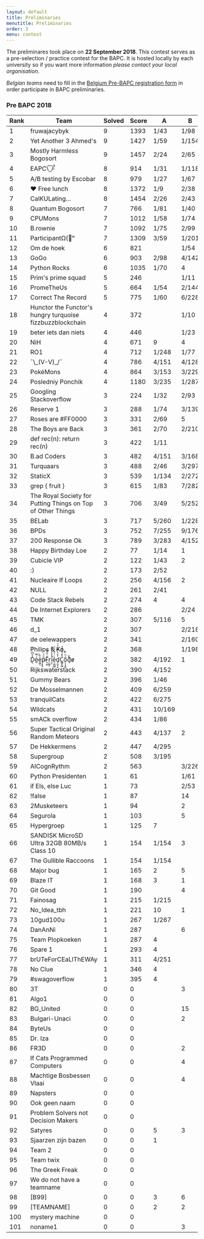 ```yaml
---
layout: default
title: Preliminaries
menutitle: Preliminaries
order: 3
menu: contest
---
```


The preliminares took place on <b>22 September 2018</b>. 
This contest serves as a pre-selection / practice contest for the BAPC. It is hosted locally by each university
so if you want more information *please contact your local organisation*.     

*Belgian teams* need to fill in the <a target="_blank" href="https://docs.google.com/forms/d/e/1FAIpQLSdsHdqU8TIeMMeCE5F0ALAh8MqvBwtiJBX8J3rS7uStlP9DKQ/viewform?usp=sf_link">Belgium 
Pre-BAPC registration form</a>  in order participate in BAPC preliminaries.

<h3>Pre BAPC 2018</h3><table class="table">
<thead>
<tr>
<th>Rank</th>
<th class="name">Team</th>
<th class="problems">Solved</th>
<th class="score">Score</th>
<th class="score text-center">A</th>
<th class="score text-center">
B</th>
<th class="score text-center">C</th>
<th class="score text-center">D</th>
<th class="score text-center">E</th>
<th class="score text-center">F</th>
<th class="score text-center">G</th>
<th class="score text-center">H</th>
<th class="score text-center">I</th>
<th class="score text-center">J</th>
<th class="score text-center">K</th>
</tr>
</thead>
<tbody>
<tr>
<td>1</td>
<td>fruwajacybyk </td>
<td>9</td>
<td>1393</td>
<td class="score text-center success">1/43</td>
<td class="score text-center success">1/98</td>
<td class="score text-center success">2/216</td>
<td class="score text-center success">1/154</td>
<td class="score text-center success">1/117</td>
<td class="score text-center"></td>
<td class="score text-center danger">1</td>
<td class="score text-center success">1/15</td>
<td class="score text-center success">3/188</td>
<td class="score text-center success">1/225</td>
<td class="score text-center success">1/277</td>
</tr>
<tr>
<td>2</td>
<td>Yet Another 3 Ahmed's </td>
<td>9</td>
<td>1427</td>
<td class="score text-center success">1/59</td>
<td class="score text-center success">1/154</td>
<td class="score text-center success">3/150</td>
<td class="score text-center success">3/252</td>
<td class="score text-center success">2/93</td>
<td class="score text-center"></td>
<td class="score text-center"></td>
<td class="score text-center success">1/32</td>
<td class="score text-center success">1/120</td>
<td class="score text-center success">1/220</td>
<td class="score text-center success">1/247</td>
</tr>
<tr>
<td>3</td>
<td>Mostly Harmless Bogosort </td>
<td>9</td>
<td>1457</td>
<td class="score text-center success">2/24</td>
<td class="score text-center success">2/65</td>
<td class="score text-center success">1/272</td>
<td class="score text-center success">3/275</td>
<td class="score text-center success">1/73</td>
<td class="score text-center"></td>
<td class="score text-center danger">4</td>
<td class="score text-center success">1/39</td>
<td class="score text-center success">1/177</td>
<td class="score text-center success">1/148</td>
<td class="score text-center success">2/284</td>
</tr>
<tr>
<td>4</td>
<td>EAPC\̅_̅/̷̚ʾ </td>
<td>8</td>
<td>914</td>
<td class="score text-center success">1/31</td>
<td class="score text-center success">1/118</td>
<td class="score text-center success">1/221</td>
<td class="score text-center success">1/172</td>
<td class="score text-center success">1/55</td>
<td class="score text-center danger">1</td>
<td class="score text-center danger">1</td>
<td class="score text-center success">1/67</td>
<td class="score text-center"></td>
<td class="score text-center success">2/87</td>
<td class="score text-center success">1/143</td>
</tr>
<tr>
<td>5</td>
<td>A/B testing by Escobar </td>
<td>8</td>
<td>979</td>
<td class="score text-center success">1/27</td>
<td class="score text-center success">1/67</td>
<td class="score text-center success">2/201</td>
<td class="score text-center success">1/105</td>
<td class="score text-center success">5/158</td>
<td class="score text-center"></td>
<td class="score text-center"></td>
<td class="score text-center success">1/14</td>
<td class="score text-center success">1/47</td>
<td class="score text-center"></td>
<td class="score text-center success">1/260</td>
</tr>
<tr>
<td>6</td>
<td>♥ Free lunch </td>
<td>8</td>
<td>1372</td>
<td class="score text-center success">1/9</td>
<td class="score text-center success">2/38</td>
<td class="score text-center success">1/270</td>
<td class="score text-center success">3/283</td>
<td class="score text-center success">1/226</td>
<td class="score text-center"></td>
<td class="score text-center danger">2</td>
<td class="score text-center success">1/20</td>
<td class="score text-center"></td>
<td class="score text-center success">2/175</td>
<td class="score text-center success">2/251</td>
</tr>
<tr>
<td>7</td>
<td>CalKULating... </td>
<td>8</td>
<td>1454</td>
<td class="score text-center success">2/26</td>
<td class="score text-center success">2/43</td>
<td class="score text-center success">1/297</td>
<td class="score text-center success">1/238</td>
<td class="score text-center success">3/192</td>
<td class="score text-center danger">1</td>
<td class="score text-center danger">1</td>
<td class="score text-center success">2/61</td>
<td class="score text-center success">1/292</td>
<td class="score text-center success">1/205</td>
<td class="score text-center danger">1</td>
</tr>
<tr>
<td>8</td>
<td>Quantum Bogosort </td>
<td>7</td>
<td>766</td>
<td class="score text-center success">1/81</td>
<td class="score text-center success">1/40</td>
<td class="score text-center"></td>
<td class="score text-center success">1/214</td>
<td class="score text-center success">1/108</td>
<td class="score text-center"></td>
<td class="score text-center danger">3</td>
<td class="score text-center success">1/14</td>
<td class="score text-center success">2/230</td>
<td class="score text-center success">1/59</td>
<td class="score text-center"></td>
</tr>
<tr>
<td>9</td>
<td>CPUMons </td>
<td>7</td>
<td>1012</td>
<td class="score text-center success">1/58</td>
<td class="score text-center success">1/74</td>
<td class="score text-center"></td>
<td class="score text-center success">3/177</td>
<td class="score text-center danger">3</td>
<td class="score text-center"></td>
<td class="score text-center success">2/299</td>
<td class="score text-center success">1/26</td>
<td class="score text-center success">2/82</td>
<td class="score text-center success">1/216</td>
<td class="score text-center"></td>
</tr>
<tr>
<td>10</td>
<td>B.rownie </td>
<td>7</td>
<td>1092</td>
<td class="score text-center success">1/75</td>
<td class="score text-center success">2/99</td>
<td class="score text-center danger">1</td>
<td class="score text-center success">1/200</td>
<td class="score text-center success">1/177</td>
<td class="score text-center"></td>
<td class="score text-center"></td>
<td class="score text-center success">4/52</td>
<td class="score text-center success">3/135</td>
<td class="score text-center success">1/234</td>
<td class="score text-center danger">1</td>
</tr>
<tr>
<td>11</td>
<td>ParticipantΩ(🦆ⁿ </td>
<td>7</td>
<td>1309</td>
<td class="score text-center success">3/59</td>
<td class="score text-center success">1/201</td>
<td class="score text-center success">1/107</td>
<td class="score text-center success">1/251</td>
<td class="score text-center success">1/280</td>
<td class="score text-center"></td>
<td class="score text-center danger">1</td>
<td class="score text-center success">2/64</td>
<td class="score text-center"></td>
<td class="score text-center success">2/267</td>
<td class="score text-center"></td>
</tr>
<tr>
<td>12</td>
<td>Om de hoek </td>
<td>6</td>
<td>821</td>
<td class="score text-center"></td>
<td class="score text-center success">1/54</td>
<td class="score text-center success">4/187</td>
<td class="score text-center success">1/232</td>
<td class="score text-center"></td>
<td class="score text-center success">2/45</td>
<td class="score text-center danger">1</td>
<td class="score text-center"></td>
<td class="score text-center success">1/29</td>
<td class="score text-center danger">3</td>
<td class="score text-center success">2/174</td>
</tr>
<tr>
<td>13</td>
<td>GoGo </td>
<td>6</td>
<td>903</td>
<td class="score text-center success">2/98</td>
<td class="score text-center success">4/142</td>
<td class="score text-center success">3/198</td>
<td class="score text-center success">1/175</td>
<td class="score text-center danger">4</td>
<td class="score text-center"></td>
<td class="score text-center"></td>
<td class="score text-center success">1/42</td>
<td class="score text-center success">1/128</td>
<td class="score text-center"></td>
<td class="score text-center"></td>
</tr>
<tr>
<td>14</td>
<td>Python Rocks </td>
<td>6</td>
<td>1035</td>
<td class="score text-center success">1/70</td>
<td class="score text-center danger">4</td>
<td class="score text-center success">1/270</td>
<td class="score text-center"></td>
<td class="score text-center success">2/155</td>
<td class="score text-center"></td>
<td class="score text-center"></td>
<td class="score text-center success">2/55</td>
<td class="score text-center danger">3</td>
<td class="score text-center success">1/240</td>
<td class="score text-center success">1/205</td>
</tr>
<tr>
<td>15</td>
<td>Prim's prime squad </td>
<td>5</td>
<td>246</td>
<td class="score text-center"></td>
<td class="score text-center success">1/11</td>
<td class="score text-center success">1/49</td>
<td class="score text-center danger">3</td>
<td class="score text-center success">2/111</td>
<td class="score text-center danger">4</td>
<td class="score text-center"></td>
<td class="score text-center"></td>
<td class="score text-center success">1/22</td>
<td class="score text-center"></td>
<td class="score text-center success">1/33</td>
</tr>
<tr>
<td>16</td>
<td>PromeTheUs </td>
<td>5</td>
<td>664</td>
<td class="score text-center success">1/54</td>
<td class="score text-center success">2/144</td>
<td class="score text-center success">2/172</td>
<td class="score text-center danger">3</td>
<td class="score text-center"></td>
<td class="score text-center"></td>
<td class="score text-center"></td>
<td class="score text-center success">1/33</td>
<td class="score text-center"></td>
<td class="score text-center"></td>
<td class="score text-center success">2/201</td>
</tr>
<tr>
<td>17</td>
<td>Correct The Record </td>
<td>5</td>
<td>775</td>
<td class="score text-center success">1/60</td>
<td class="score text-center success">6/228</td>
<td class="score text-center"></td>
<td class="score text-center"></td>
<td class="score text-center success">1/283</td>
<td class="score text-center"></td>
<td class="score text-center"></td>
<td class="score text-center success">1/24</td>
<td class="score text-center danger">1</td>
<td class="score text-center success">1/80</td>
<td class="score text-center"></td>
</tr>
<tr>
<td>18</td>
<td>Hunctor the Functor's hungry turquoise fizzbuzzblockchain </td>
<td>4</td>
<td>372</td>
<td class="score text-center"></td>
<td class="score text-center success">1/10</td>
<td class="score text-center success">1/46</td>
<td class="score text-center danger">4</td>
<td class="score text-center danger">1</td>
<td class="score text-center danger">2</td>
<td class="score text-center danger">1</td>
<td class="score text-center danger">1</td>
<td class="score text-center success">1/65</td>
<td class="score text-center danger">1</td>
<td class="score text-center success">2/231</td>
</tr>
<tr>
<td>19</td>
<td>beter iets dan niets </td>
<td>4</td>
<td>446</td>
<td class="score text-center"></td>
<td class="score text-center success">1/23</td>
<td class="score text-center success">1/235</td>
<td class="score text-center danger">4</td>
<td class="score text-center"></td>
<td class="score text-center danger">2</td>
<td class="score text-center"></td>
<td class="score text-center danger">1</td>
<td class="score text-center success">1/51</td>
<td class="score text-center danger">2</td>
<td class="score text-center success">1/137</td>
</tr>
<tr>
<td>20</td>
<td>NiH </td>
<td>4</td>
<td>671</td>
<td class="score text-center danger">9</td>
<td class="score text-center danger">4</td>
<td class="score text-center success">2/238</td>
<td class="score text-center success">1/135</td>
<td class="score text-center danger">1</td>
<td class="score text-center"></td>
<td class="score text-center"></td>
<td class="score text-center success">1/18</td>
<td class="score text-center success">5/180</td>
<td class="score text-center"></td>
<td class="score text-center"></td>
</tr>
<tr>
<td>21</td>
<td>RO1 </td>
<td>4</td>
<td>712</td>
<td class="score text-center success">1/248</td>
<td class="score text-center success">1/77</td>
<td class="score text-center"></td>
<td class="score text-center"></td>
<td class="score text-center"></td>
<td class="score text-center"></td>
<td class="score text-center"></td>
<td class="score text-center success">1/108</td>
<td class="score text-center"></td>
<td class="score text-center success">1/279</td>
<td class="score text-center"></td>
</tr>
<tr>
<td>22</td>
<td>¯\_(V-V)_/¯ </td>
<td>4</td>
<td>786</td>
<td class="score text-center success">4/151</td>
<td class="score text-center success">4/128</td>
<td class="score text-center danger">1</td>
<td class="score text-center danger">1</td>
<td class="score text-center danger">1</td>
<td class="score text-center danger">1</td>
<td class="score text-center danger">1</td>
<td class="score text-center success">3/72</td>
<td class="score text-center danger">2</td>
<td class="score text-center success">1/275</td>
<td class="score text-center danger">2</td>
</tr>
<tr>
<td>23</td>
<td>PokéMons </td>
<td>4</td>
<td>864</td>
<td class="score text-center success">3/153</td>
<td class="score text-center success">3/229</td>
<td class="score text-center"></td>
<td class="score text-center success">2/118</td>
<td class="score text-center danger">3</td>
<td class="score text-center"></td>
<td class="score text-center"></td>
<td class="score text-center success">4/204</td>
<td class="score text-center"></td>
<td class="score text-center"></td>
<td class="score text-center"></td>
</tr>
<tr>
<td>24</td>
<td>Posledniy Ponchik </td>
<td>4</td>
<td>1180</td>
<td class="score text-center success">3/235</td>
<td class="score text-center success">1/287</td>
<td class="score text-center"></td>
<td class="score text-center"></td>
<td class="score text-center success">2/297</td>
<td class="score text-center"></td>
<td class="score text-center"></td>
<td class="score text-center success">6/201</td>
<td class="score text-center"></td>
<td class="score text-center"></td>
<td class="score text-center"></td>
</tr>
<tr>
<td>25</td>
<td>Googling Stackoverflow </td>
<td>3</td>
<td>224</td>
<td class="score text-center success">1/32</td>
<td class="score text-center success">2/93</td>
<td class="score text-center"></td>
<td class="score text-center danger">1</td>
<td class="score text-center"></td>
<td class="score text-center"></td>
<td class="score text-center"></td>
<td class="score text-center success">2/59</td>
<td class="score text-center danger">1</td>
<td class="score text-center"></td>
<td class="score text-center"></td>
</tr>
<tr>
<td>26</td>
<td>Reserve 1 </td>
<td>3</td>
<td>288</td>
<td class="score text-center success">1/74</td>
<td class="score text-center success">3/139</td>
<td class="score text-center"></td>
<td class="score text-center"></td>
<td class="score text-center danger">5</td>
<td class="score text-center"></td>
<td class="score text-center"></td>
<td class="score text-center success">1/35</td>
<td class="score text-center"></td>
<td class="score text-center"></td>
<td class="score text-center"></td>
</tr>
<tr>
<td>27</td>
<td>Roses are #FF0000 </td>
<td>3</td>
<td>331</td>
<td class="score text-center success">2/69</td>
<td class="score text-center danger">5</td>
<td class="score text-center danger">3</td>
<td class="score text-center"></td>
<td class="score text-center"></td>
<td class="score text-center"></td>
<td class="score text-center"></td>
<td class="score text-center success">1/56</td>
<td class="score text-center danger">3</td>
<td class="score text-center success">4/126</td>
<td class="score text-center"></td>
</tr>
<tr>
<td>28</td>
<td>The Boys are Back </td>
<td>3</td>
<td>361</td>
<td class="score text-center success">2/70</td>
<td class="score text-center success">2/210</td>
<td class="score text-center"></td>
<td class="score text-center"></td>
<td class="score text-center danger">1</td>
<td class="score text-center"></td>
<td class="score text-center"></td>
<td class="score text-center success">1/41</td>
<td class="score text-center danger">2</td>
<td class="score text-center"></td>
<td class="score text-center"></td>
</tr>
<tr>
<td>29</td>
<td>def rec(n): return rec(n) </td>
<td>3</td>
<td>422</td>
<td class="score text-center success">1/11</td>
<td class="score text-center"></td>
<td class="score text-center"></td>
<td class="score text-center"></td>
<td class="score text-center"></td>
<td class="score text-center"></td>
<td class="score text-center success">5/297</td>
<td class="score text-center success">1/34</td>
<td class="score text-center"></td>
<td class="score text-center"></td>
<td class="score text-center"></td>
</tr>
<tr>
<td>30</td>
<td>B.ad Coders </td>
<td>3</td>
<td>482</td>
<td class="score text-center success">4/151</td>
<td class="score text-center success">3/168</td>
<td class="score text-center"></td>
<td class="score text-center"></td>
<td class="score text-center danger">3</td>
<td class="score text-center"></td>
<td class="score text-center"></td>
<td class="score text-center success">2/43</td>
<td class="score text-center danger">1</td>
<td class="score text-center"></td>
<td class="score text-center"></td>
</tr>
<tr>
<td>31</td>
<td>Turquaars </td>
<td>3</td>
<td>488</td>
<td class="score text-center success">2/46</td>
<td class="score text-center success">3/297</td>
<td class="score text-center"></td>
<td class="score text-center"></td>
<td class="score text-center"></td>
<td class="score text-center"></td>
<td class="score text-center"></td>
<td class="score text-center success">1/85</td>
<td class="score text-center danger">5</td>
<td class="score text-center"></td>
<td class="score text-center"></td>
</tr>
<tr>
<td>32</td>
<td>StaticX </td>
<td>3</td>
<td>539</td>
<td class="score text-center success">1/134</td>
<td class="score text-center success">2/272</td>
<td class="score text-center"></td>
<td class="score text-center"></td>
<td class="score text-center"></td>
<td class="score text-center"></td>
<td class="score text-center"></td>
<td class="score text-center success">3/73</td>
<td class="score text-center danger">3</td>
<td class="score text-center"></td>
<td class="score text-center"></td>
</tr>
<tr>
<td>33</td>
<td>grep { fruit } </td>
<td>3</td>
<td>615</td>
<td class="score text-center success">1/83</td>
<td class="score text-center success">7/282</td>
<td class="score text-center"></td>
<td class="score text-center"></td>
<td class="score text-center"></td>
<td class="score text-center"></td>
<td class="score text-center"></td>
<td class="score text-center success">1/130</td>
<td class="score text-center"></td>
<td class="score text-center"></td>
<td class="score text-center"></td>
</tr>
<tr>
<td>34</td>
<td>The Royal Society for Putting Things on Top of Other Things </td>
<td>3</td>
<td>706</td>
<td class="score text-center success">3/49</td>
<td class="score text-center success">5/252</td>
<td class="score text-center"></td>
<td class="score text-center"></td>
<td class="score text-center"></td>
<td class="score text-center"></td>
<td class="score text-center"></td>
<td class="score text-center success">2/265</td>
<td class="score text-center danger">4</td>
<td class="score text-center"></td>
<td class="score text-center"></td>
</tr>
<tr>
<td>35</td>
<td>BELab </td>
<td>3</td>
<td>717</td>
<td class="score text-center success">5/260</td>
<td class="score text-center success">1/228</td>
<td class="score text-center"></td>
<td class="score text-center danger">2</td>
<td class="score text-center"></td>
<td class="score text-center"></td>
<td class="score text-center"></td>
<td class="score text-center success">1/149</td>
<td class="score text-center"></td>
<td class="score text-center"></td>
<td class="score text-center"></td>
</tr>
<tr>
<td>36</td>
<td>BPDs </td>
<td>3</td>
<td>752</td>
<td class="score text-center success">7/255</td>
<td class="score text-center success">9/176</td>
<td class="score text-center"></td>
<td class="score text-center"></td>
<td class="score text-center"></td>
<td class="score text-center"></td>
<td class="score text-center"></td>
<td class="score text-center success">1/41</td>
<td class="score text-center"></td>
<td class="score text-center"></td>
<td class="score text-center"></td>
</tr>
<tr>
<td>37</td>
<td>200 Response Ok </td>
<td>3</td>
<td>789</td>
<td class="score text-center success">3/283</td>
<td class="score text-center success">4/152</td>
<td class="score text-center"></td>
<td class="score text-center"></td>
<td class="score text-center"></td>
<td class="score text-center"></td>
<td class="score text-center"></td>
<td class="score text-center success">4/194</td>
<td class="score text-center danger">2</td>
<td class="score text-center"></td>
<td class="score text-center"></td>
</tr>
<tr>
<td>38</td>
<td>Happy Birthday Loe </td>
<td>2</td>
<td>77</td>
<td class="score text-center success">1/14</td>
<td class="score text-center danger">1</td>
<td class="score text-center"></td>
<td class="score text-center danger">2</td>
<td class="score text-center"></td>
<td class="score text-center"></td>
<td class="score text-center"></td>
<td class="score text-center success">1/63</td>
<td class="score text-center"></td>
<td class="score text-center danger">6</td>
<td class="score text-center"></td>
</tr>
<tr>
<td>39</td>
<td>Cubicle VIP </td>
<td>2</td>
<td>122</td>
<td class="score text-center success">1/43</td>
<td class="score text-center danger">2</td>
<td class="score text-center danger">4</td>
<td class="score text-center danger">1</td>
<td class="score text-center"></td>
<td class="score text-center"></td>
<td class="score text-center"></td>
<td class="score text-center success">1/79</td>
<td class="score text-center danger">2</td>
<td class="score text-center"></td>
<td class="score text-center"></td>
</tr>
<tr>
<td>40</td>
<td>:) </td>
<td>2</td>
<td>173</td>
<td class="score text-center success">2/52</td>
<td class="score text-center"></td>
<td class="score text-center danger">9</td>
<td class="score text-center"></td>
<td class="score text-center"></td>
<td class="score text-center"></td>
<td class="score text-center"></td>
<td class="score text-center success">1/101</td>
<td class="score text-center"></td>
<td class="score text-center danger">1</td>
<td class="score text-center"></td>
</tr>
<tr>
<td>41</td>
<td>Nucleaire If Loops </td>
<td>2</td>
<td>256</td>
<td class="score text-center success">4/156</td>
<td class="score text-center danger">2</td>
<td class="score text-center"></td>
<td class="score text-center danger">3</td>
<td class="score text-center"></td>
<td class="score text-center"></td>
<td class="score text-center"></td>
<td class="score text-center success">1/40</td>
<td class="score text-center"></td>
<td class="score text-center danger">1</td>
<td class="score text-center"></td>
</tr>
<tr>
<td>42</td>
<td>NULL </td>
<td>2</td>
<td>261</td>
<td class="score text-center success">2/41</td>
<td class="score text-center"></td>
<td class="score text-center"></td>
<td class="score text-center"></td>
<td class="score text-center"></td>
<td class="score text-center"></td>
<td class="score text-center"></td>
<td class="score text-center success">2/180</td>
<td class="score text-center"></td>
<td class="score text-center danger">1</td>
<td class="score text-center"></td>
</tr>
<tr>
<td>43</td>
<td>Code Stack Rebels </td>
<td>2</td>
<td>274</td>
<td class="score text-center danger">4</td>
<td class="score text-center danger">4</td>
<td class="score text-center success">3/161</td>
<td class="score text-center"></td>
<td class="score text-center"></td>
<td class="score text-center"></td>
<td class="score text-center"></td>
<td class="score text-center success">1/73</td>
<td class="score text-center danger">5</td>
<td class="score text-center"></td>
<td class="score text-center"></td>
</tr>
<tr>
<td>44</td>
<td>De Internet Explorers </td>
<td>2</td>
<td>286</td>
<td class="score text-center"></td>
<td class="score text-center success">2/24</td>
<td class="score text-center"></td>
<td class="score text-center"></td>
<td class="score text-center"></td>
<td class="score text-center"></td>
<td class="score text-center danger">1</td>
<td class="score text-center"></td>
<td class="score text-center success">2/222</td>
<td class="score text-center"></td>
<td class="score text-center"></td>
</tr>
<tr>
<td>45</td>
<td>TMK </td>
<td>2</td>
<td>307</td>
<td class="score text-center success">5/116</td>
<td class="score text-center danger">5</td>
<td class="score text-center"></td>
<td class="score text-center"></td>
<td class="score text-center danger">2</td>
<td class="score text-center"></td>
<td class="score text-center"></td>
<td class="score text-center success">2/91</td>
<td class="score text-center danger">2</td>
<td class="score text-center"></td>
<td class="score text-center"></td>
</tr>
<tr>
<td>46</td>
<td>d_1 </td>
<td>2</td>
<td>307</td>
<td class="score text-center"></td>
<td class="score text-center success">2/218</td>
<td class="score text-center danger">5</td>
<td class="score text-center"></td>
<td class="score text-center"></td>
<td class="score text-center"></td>
<td class="score text-center"></td>
<td class="score text-center"></td>
<td class="score text-center success">2/49</td>
<td class="score text-center"></td>
<td class="score text-center"></td>
</tr>
<tr>
<td>47</td>
<td>de oelewappers </td>
<td>2</td>
<td>341</td>
<td class="score text-center"></td>
<td class="score text-center success">2/160</td>
<td class="score text-center danger">3</td>
<td class="score text-center danger">6</td>
<td class="score text-center"></td>
<td class="score text-center"></td>
<td class="score text-center"></td>
<td class="score text-center"></td>
<td class="score text-center success">2/141</td>
<td class="score text-center"></td>
<td class="score text-center"></td>
</tr>
<tr>
<td>48</td>
<td>Philips & Ko. </td>
<td>2</td>
<td>368</td>
<td class="score text-center"></td>
<td class="score text-center success">1/198</td>
<td class="score text-center"></td>
<td class="score text-center"></td>
<td class="score text-center danger">12</td>
<td class="score text-center"></td>
<td class="score text-center"></td>
<td class="score text-center"></td>
<td class="score text-center success">1/170</td>
<td class="score text-center"></td>
<td class="score text-center"></td>
</tr>
<tr>
<td>49</td>
<td>D̢̾̑͆ͥͨͯe̫ͣ̿e̝̪̖ͪ̃̀p̵͙̝͎̎͛ͣF͉̤͈̆ͭ͂̓̄r̦̼̫̞i̛̤͎̓̊͛ͥ͂̔e̠̤̪͇͛ͥ͑ͩ͐̈́d̡̤̬̜̙̒̾̀̿̈́́ͯC͇̗̭͖̔̽ͦ̊͋̉õ̜̖̖̭̬̇ͪ͋d̊̃̈͏͔e̷ </td>
<td>2</td>
<td>382</td>
<td class="score text-center success">4/192</td>
<td class="score text-center danger">1</td>
<td class="score text-center"></td>
<td class="score text-center danger">5</td>
<td class="score text-center"></td>
<td class="score text-center"></td>
<td class="score text-center"></td>
<td class="score text-center success">2/110</td>
<td class="score text-center"></td>
<td class="score text-center"></td>
<td class="score text-center"></td>
</tr>
<tr>
<td>50</td>
<td>Rijkswaterstack </td>
<td>2</td>
<td>390</td>
<td class="score text-center success">4/152</td>
<td class="score text-center"></td>
<td class="score text-center"></td>
<td class="score text-center"></td>
<td class="score text-center"></td>
<td class="score text-center"></td>
<td class="score text-center"></td>
<td class="score text-center success">2/158</td>
<td class="score text-center danger">4</td>
<td class="score text-center"></td>
<td class="score text-center"></td>
</tr>
<tr>
<td>51</td>
<td>Gummy Bears </td>
<td>2</td>
<td>396</td>
<td class="score text-center success">1/46</td>
<td class="score text-center"></td>
<td class="score text-center danger">3</td>
<td class="score text-center"></td>
<td class="score text-center"></td>
<td class="score text-center"></td>
<td class="score text-center"></td>
<td class="score text-center success">4/290</td>
<td class="score text-center danger">8</td>
<td class="score text-center"></td>
<td class="score text-center"></td>
</tr>
<tr>
<td>52</td>
<td>De Mosselmannen </td>
<td>2</td>
<td>409</td>
<td class="score text-center success">6/259</td>
<td class="score text-center"></td>
<td class="score text-center danger">4</td>
<td class="score text-center danger">3</td>
<td class="score text-center"></td>
<td class="score text-center"></td>
<td class="score text-center"></td>
<td class="score text-center success">1/50</td>
<td class="score text-center danger">2</td>
<td class="score text-center"></td>
<td class="score text-center"></td>
</tr>
<tr>
<td>53</td>
<td>tranquilCats </td>
<td>2</td>
<td>422</td>
<td class="score text-center success">6/275</td>
<td class="score text-center"></td>
<td class="score text-center"></td>
<td class="score text-center"></td>
<td class="score text-center"></td>
<td class="score text-center"></td>
<td class="score text-center"></td>
<td class="score text-center success">1/47</td>
<td class="score text-center"></td>
<td class="score text-center danger">4</td>
<td class="score text-center"></td>
</tr>
<tr>
<td>54</td>
<td>Wildcats </td>
<td>2</td>
<td>431</td>
<td class="score text-center success">10/169</td>
<td class="score text-center"></td>
<td class="score text-center"></td>
<td class="score text-center"></td>
<td class="score text-center"></td>
<td class="score text-center"></td>
<td class="score text-center"></td>
<td class="score text-center success">1/82</td>
<td class="score text-center danger">9</td>
<td class="score text-center"></td>
<td class="score text-center"></td>
</tr>
<tr>
<td>55</td>
<td>smACk overflow </td>
<td>2</td>
<td>434</td>
<td class="score text-center success">1/86</td>
<td class="score text-center"></td>
<td class="score text-center danger">3</td>
<td class="score text-center danger">2</td>
<td class="score text-center"></td>
<td class="score text-center"></td>
<td class="score text-center"></td>
<td class="score text-center success">4/288</td>
<td class="score text-center danger">2</td>
<td class="score text-center"></td>
<td class="score text-center"></td>
</tr>
<tr>
<td>56</td>
<td>Super Tactical Original Random Meteors </td>
<td>2</td>
<td>443</td>
<td class="score text-center success">4/137</td>
<td class="score text-center danger">2</td>
<td class="score text-center"></td>
<td class="score text-center danger">7</td>
<td class="score text-center"></td>
<td class="score text-center"></td>
<td class="score text-center"></td>
<td class="score text-center success">4/186</td>
<td class="score text-center danger">4</td>
<td class="score text-center"></td>
<td class="score text-center"></td>
</tr>
<tr>
<td>57</td>
<td>De Hekkermens </td>
<td>2</td>
<td>447</td>
<td class="score text-center success">4/295</td>
<td class="score text-center"></td>
<td class="score text-center danger">1</td>
<td class="score text-center"></td>
<td class="score text-center"></td>
<td class="score text-center"></td>
<td class="score text-center"></td>
<td class="score text-center success">1/92</td>
<td class="score text-center danger">5</td>
<td class="score text-center"></td>
<td class="score text-center"></td>
</tr>
<tr>
<td>58</td>
<td>Supergroup </td>
<td>2</td>
<td>508</td>
<td class="score text-center success">3/195</td>
<td class="score text-center"></td>
<td class="score text-center danger">4</td>
<td class="score text-center danger">2</td>
<td class="score text-center"></td>
<td class="score text-center"></td>
<td class="score text-center"></td>
<td class="score text-center success">3/233</td>
<td class="score text-center danger">2</td>
<td class="score text-center"></td>
<td class="score text-center"></td>
</tr>
<tr>
<td>59</td>
<td>AlCognRythm </td>
<td>2</td>
<td>563</td>
<td class="score text-center"></td>
<td class="score text-center success">3/226</td>
<td class="score text-center danger">1</td>
<td class="score text-center"></td>
<td class="score text-center"></td>
<td class="score text-center"></td>
<td class="score text-center"></td>
<td class="score text-center"></td>
<td class="score text-center success">6/197</td>
<td class="score text-center danger">8</td>
<td class="score text-center"></td>
</tr>
<tr>
<td>60</td>
<td>Python Presidenten </td>
<td>1</td>
<td>61</td>
<td class="score text-center"></td>
<td class="score text-center success">1/61</td>
<td class="score text-center danger">5</td>
<td class="score text-center"></td>
<td class="score text-center"></td>
<td class="score text-center"></td>
<td class="score text-center"></td>
<td class="score text-center"></td>
<td class="score text-center"></td>
<td class="score text-center"></td>
<td class="score text-center"></td>
</tr>
<tr>
<td>61</td>
<td>if Els, else Luc </td>
<td>1</td>
<td>73</td>
<td class="score text-center"></td>
<td class="score text-center success">2/53</td>
<td class="score text-center"></td>
<td class="score text-center"></td>
<td class="score text-center"></td>
<td class="score text-center"></td>
<td class="score text-center"></td>
<td class="score text-center"></td>
<td class="score text-center danger">2</td>
<td class="score text-center"></td>
<td class="score text-center"></td>
</tr>
<tr>
<td>62</td>
<td>!false </td>
<td>1</td>
<td>87</td>
<td class="score text-center"></td>
<td class="score text-center danger">14</td>
<td class="score text-center"></td>
<td class="score text-center"></td>
<td class="score text-center"></td>
<td class="score text-center"></td>
<td class="score text-center"></td>
<td class="score text-center success">3/47</td>
<td class="score text-center"></td>
<td class="score text-center"></td>
<td class="score text-center"></td>
</tr>
<tr>
<td>63</td>
<td>2Musketeers </td>
<td>1</td>
<td>94</td>
<td class="score text-center"></td>
<td class="score text-center danger">2</td>
<td class="score text-center"></td>
<td class="score text-center"></td>
<td class="score text-center"></td>
<td class="score text-center"></td>
<td class="score text-center"></td>
<td class="score text-center success">1/94</td>
<td class="score text-center"></td>
<td class="score text-center"></td>
<td class="score text-center"></td>
</tr>
<tr>
<td>64</td>
<td>Segurola </td>
<td>1</td>
<td>103</td>
<td class="score text-center"></td>
<td class="score text-center danger">5</td>
<td class="score text-center"></td>
<td class="score text-center"></td>
<td class="score text-center"></td>
<td class="score text-center"></td>
<td class="score text-center"></td>
<td class="score text-center success">1/103</td>
<td class="score text-center"></td>
<td class="score text-center"></td>
<td class="score text-center"></td>
</tr>
<tr>
<td>65</td>
<td>Hypergroep </td>
<td>1</td>
<td>125</td>
<td class="score text-center danger">7</td>
<td class="score text-center"></td>
<td class="score text-center danger">3</td>
<td class="score text-center"></td>
<td class="score text-center"></td>
<td class="score text-center"></td>
<td class="score text-center danger">1</td>
<td class="score text-center success">3/85</td>
<td class="score text-center"></td>
<td class="score text-center"></td>
<td class="score text-center"></td>
</tr>
<tr>
<td>66</td>
<td>SANDISK MicroSD Ultra 32GB 80MB/s Class 10 </td>
<td>1</td>
<td>154</td>
<td class="score text-center success">1/154</td>
<td class="score text-center danger">3</td>
<td class="score text-center"></td>
<td class="score text-center danger">2</td>
<td class="score text-center"></td>
<td class="score text-center"></td>
<td class="score text-center"></td>
<td class="score text-center danger">2</td>
<td class="score text-center"></td>
<td class="score text-center"></td>
<td class="score text-center"></td>
</tr>
<tr>
<td>67</td>
<td>The Gullible Raccoons </td>
<td>1</td>
<td>154</td>
<td class="score text-center success">1/154</td>
<td class="score text-center"></td>
<td class="score text-center"></td>
<td class="score text-center"></td>
<td class="score text-center"></td>
<td class="score text-center"></td>
<td class="score text-center"></td>
<td class="score text-center danger">2</td>
<td class="score text-center"></td>
<td class="score text-center"></td>
<td class="score text-center"></td>
</tr>
<tr>
<td>68</td>
<td>Major bug </td>
<td>1</td>
<td>165</td>
<td class="score text-center danger">2</td>
<td class="score text-center danger">5</td>
<td class="score text-center"></td>
<td class="score text-center"></td>
<td class="score text-center"></td>
<td class="score text-center"></td>
<td class="score text-center"></td>
<td class="score text-center success">1/165</td>
<td class="score text-center danger">2</td>
<td class="score text-center danger">1</td>
<td class="score text-center"></td>
</tr>
<tr>
<td>69</td>
<td>Blaze IT </td>
<td>1</td>
<td>168</td>
<td class="score text-center danger">3</td>
<td class="score text-center danger">1</td>
<td class="score text-center"></td>
<td class="score text-center"></td>
<td class="score text-center"></td>
<td class="score text-center"></td>
<td class="score text-center"></td>
<td class="score text-center success">1/168</td>
<td class="score text-center danger">3</td>
<td class="score text-center"></td>
<td class="score text-center"></td>
</tr>
<tr>
<td>70</td>
<td>Git Good </td>
<td>1</td>
<td>190</td>
<td class="score text-center"></td>
<td class="score text-center danger">4</td>
<td class="score text-center"></td>
<td class="score text-center"></td>
<td class="score text-center"></td>
<td class="score text-center"></td>
<td class="score text-center"></td>
<td class="score text-center"></td>
<td class="score text-center success">2/170</td>
<td class="score text-center danger">2</td>
<td class="score text-center"></td>
</tr>
<tr>
<td>71</td>
<td>Fainosag </td>
<td>1</td>
<td>215</td>
<td class="score text-center success">1/215</td>
<td class="score text-center"></td>
<td class="score text-center"></td>
<td class="score text-center danger">6</td>
<td class="score text-center"></td>
<td class="score text-center"></td>
<td class="score text-center"></td>
<td class="score text-center danger">4</td>
<td class="score text-center danger">2</td>
<td class="score text-center"></td>
<td class="score text-center"></td>
</tr>
<tr>
<td>72</td>
<td>No_Idea_tbh </td>
<td>1</td>
<td>221</td>
<td class="score text-center danger">10</td>
<td class="score text-center danger">1</td>
<td class="score text-center danger">1</td>
<td class="score text-center"></td>
<td class="score text-center"></td>
<td class="score text-center"></td>
<td class="score text-center"></td>
<td class="score text-center success">1/221</td>
<td class="score text-center"></td>
<td class="score text-center"></td>
<td class="score text-center"></td>
</tr>
<tr>
<td>73</td>
<td>10gud100u </td>
<td>1</td>
<td>267</td>
<td class="score text-center success">1/267</td>
<td class="score text-center"></td>
<td class="score text-center"></td>
<td class="score text-center"></td>
<td class="score text-center"></td>
<td class="score text-center"></td>
<td class="score text-center"></td>
<td class="score text-center danger">4</td>
<td class="score text-center danger">4</td>
<td class="score text-center"></td>
<td class="score text-center"></td>
</tr>
<tr>
<td>74</td>
<td>DanAnNi </td>
<td>1</td>
<td>287</td>
<td class="score text-center"></td>
<td class="score text-center danger">6</td>
<td class="score text-center"></td>
<td class="score text-center"></td>
<td class="score text-center"></td>
<td class="score text-center"></td>
<td class="score text-center"></td>
<td class="score text-center"></td>
<td class="score text-center success">8/147</td>
<td class="score text-center"></td>
<td class="score text-center"></td>
</tr>
<tr>
<td>75</td>
<td>Team Plopkoeken </td>
<td>1</td>
<td>287</td>
<td class="score text-center danger">4</td>
<td class="score text-center"></td>
<td class="score text-center"></td>
<td class="score text-center"></td>
<td class="score text-center"></td>
<td class="score text-center"></td>
<td class="score text-center"></td>
<td class="score text-center success">1/287</td>
<td class="score text-center danger">3</td>
<td class="score text-center"></td>
<td class="score text-center"></td>
</tr>
<tr>
<td>76</td>
<td>Spare 1 </td>
<td>1</td>
<td>293</td>
<td class="score text-center danger">4</td>
<td class="score text-center"></td>
<td class="score text-center"></td>
<td class="score text-center"></td>
<td class="score text-center"></td>
<td class="score text-center"></td>
<td class="score text-center"></td>
<td class="score text-center success">3/253</td>
<td class="score text-center"></td>
<td class="score text-center"></td>
<td class="score text-center"></td>
</tr>
<tr>
<td>77</td>
<td>brUTeForCEaLlThEWAy </td>
<td>1</td>
<td>311</td>
<td class="score text-center success">4/251</td>
<td class="score text-center"></td>
<td class="score text-center"></td>
<td class="score text-center danger">1</td>
<td class="score text-center"></td>
<td class="score text-center"></td>
<td class="score text-center"></td>
<td class="score text-center danger">5</td>
<td class="score text-center danger">4</td>
<td class="score text-center"></td>
<td class="score text-center"></td>
</tr>
<tr>
<td>78</td>
<td>No Clue </td>
<td>1</td>
<td>346</td>
<td class="score text-center danger">4</td>
<td class="score text-center"></td>
<td class="score text-center"></td>
<td class="score text-center"></td>
<td class="score text-center"></td>
<td class="score text-center"></td>
<td class="score text-center"></td>
<td class="score text-center success">7/226</td>
<td class="score text-center"></td>
<td class="score text-center"></td>
<td class="score text-center"></td>
</tr>
<tr>
<td>79</td>
<td>#swagoverflow </td>
<td>1</td>
<td>395</td>
<td class="score text-center danger">4</td>
<td class="score text-center"></td>
<td class="score text-center"></td>
<td class="score text-center danger">1</td>
<td class="score text-center"></td>
<td class="score text-center"></td>
<td class="score text-center"></td>
<td class="score text-center success">8/255</td>
<td class="score text-center danger">4</td>
<td class="score text-center"></td>
<td class="score text-center"></td>
</tr>
<tr>
<td>80</td>
<td>3T </td>
<td>0</td>
<td>0</td>
<td class="score text-center"></td>
<td class="score text-center danger">3</td>
<td class="score text-center"></td>
<td class="score text-center danger">2</td>
<td class="score text-center danger">1</td>
<td class="score text-center"></td>
<td class="score text-center"></td>
<td class="score text-center"></td>
<td class="score text-center"></td>
<td class="score text-center"></td>
<td class="score text-center"></td>
</tr>
<tr>
<td>81</td>
<td>Algo1 </td>
<td>0</td>
<td>0</td>
<td class="score text-center"></td>
<td class="score text-center"></td>
<td class="score text-center"></td>
<td class="score text-center"></td>
<td class="score text-center"></td>
<td class="score text-center"></td>
<td class="score text-center"></td>
<td class="score text-center"></td>
<td class="score text-center"></td>
<td class="score text-center"></td>
<td class="score text-center"></td>
</tr>
<tr>
<td>82</td>
<td>BG_United </td>
<td>0</td>
<td>0</td>
<td class="score text-center"></td>
<td class="score text-center danger">15</td>
<td class="score text-center"></td>
<td class="score text-center danger">1</td>
<td class="score text-center"></td>
<td class="score text-center"></td>
<td class="score text-center"></td>
<td class="score text-center"></td>
<td class="score text-center"></td>
<td class="score text-center"></td>
<td class="score text-center"></td>
</tr>
<tr>
<td>83</td>
<td>Bulgari-Unaci </td>
<td>0</td>
<td>0</td>
<td class="score text-center"></td>
<td class="score text-center danger">2</td>
<td class="score text-center"></td>
<td class="score text-center"></td>
<td class="score text-center"></td>
<td class="score text-center"></td>
<td class="score text-center"></td>
<td class="score text-center"></td>
<td class="score text-center danger">3</td>
<td class="score text-center danger">4</td>
<td class="score text-center"></td>
</tr>
<tr>
<td>84</td>
<td>ByteUs </td>
<td>0</td>
<td>0</td>
<td class="score text-center"></td>
<td class="score text-center"></td>
<td class="score text-center"></td>
<td class="score text-center"></td>
<td class="score text-center"></td>
<td class="score text-center"></td>
<td class="score text-center"></td>
<td class="score text-center"></td>
<td class="score text-center danger">1</td>
<td class="score text-center"></td>
<td class="score text-center"></td>
</tr>
<tr>
<td>85</td>
<td>Dr. Iza </td>
<td>0</td>
<td>0</td>
<td class="score text-center"></td>
<td class="score text-center"></td>
<td class="score text-center danger">2</td>
<td class="score text-center"></td>
<td class="score text-center"></td>
<td class="score text-center"></td>
<td class="score text-center"></td>
<td class="score text-center danger">2</td>
<td class="score text-center danger">1</td>
<td class="score text-center"></td>
<td class="score text-center"></td>
</tr>
<tr>
<td>86</td>
<td>FR3D </td>
<td>0</td>
<td>0</td>
<td class="score text-center"></td>
<td class="score text-center danger">2</td>
<td class="score text-center"></td>
<td class="score text-center"></td>
<td class="score text-center"></td>
<td class="score text-center"></td>
<td class="score text-center"></td>
<td class="score text-center"></td>
<td class="score text-center danger">1</td>
<td class="score text-center"></td>
<td class="score text-center"></td>
</tr>
<tr>
<td>87</td>
<td>If Cats Programmed Computers </td>
<td>0</td>
<td>0</td>
<td class="score text-center"></td>
<td class="score text-center danger">4</td>
<td class="score text-center"></td>
<td class="score text-center"></td>
<td class="score text-center"></td>
<td class="score text-center"></td>
<td class="score text-center"></td>
<td class="score text-center"></td>
<td class="score text-center danger">6</td>
<td class="score text-center danger">2</td>
<td class="score text-center"></td>
</tr>
<tr>
<td>88</td>
<td>Machtige Bosbessen Vlaai </td>
<td>0</td>
<td>0</td>
<td class="score text-center"></td>
<td class="score text-center danger">4</td>
<td class="score text-center danger">1</td>
<td class="score text-center"></td>
<td class="score text-center danger">1</td>
<td class="score text-center danger">1</td>
<td class="score text-center"></td>
<td class="score text-center"></td>
<td class="score text-center"></td>
<td class="score text-center danger">1</td>
<td class="score text-center"></td>
</tr>
<tr>
<td>89</td>
<td>Napsters </td>
<td>0</td>
<td>0</td>
<td class="score text-center"></td>
<td class="score text-center"></td>
<td class="score text-center"></td>
<td class="score text-center"></td>
<td class="score text-center danger">2</td>
<td class="score text-center"></td>
<td class="score text-center"></td>
<td class="score text-center"></td>
<td class="score text-center"></td>
<td class="score text-center"></td>
<td class="score text-center"></td>
</tr>
<tr>
<td>90</td>
<td>Ook geen naam </td>
<td>0</td>
<td>0</td>
<td class="score text-center"></td>
<td class="score text-center"></td>
<td class="score text-center"></td>
<td class="score text-center"></td>
<td class="score text-center"></td>
<td class="score text-center"></td>
<td class="score text-center"></td>
<td class="score text-center"></td>
<td class="score text-center"></td>
<td class="score text-center"></td>
<td class="score text-center"></td>
</tr>
<tr>
<td>91</td>
<td>Problem Solvers not Decision Makers </td>
<td>0</td>
<td>0</td>
<td class="score text-center"></td>
<td class="score text-center"></td>
<td class="score text-center"></td>
<td class="score text-center danger">7</td>
<td class="score text-center danger">4</td>
<td class="score text-center"></td>
<td class="score text-center"></td>
<td class="score text-center"></td>
<td class="score text-center danger">4</td>
<td class="score text-center"></td>
<td class="score text-center"></td>
</tr>
<tr>
<td>92</td>
<td>Satyres </td>
<td>0</td>
<td>0</td>
<td class="score text-center danger">5</td>
<td class="score text-center danger">3</td>
<td class="score text-center"></td>
<td class="score text-center"></td>
<td class="score text-center"></td>
<td class="score text-center"></td>
<td class="score text-center"></td>
<td class="score text-center danger">1</td>
<td class="score text-center"></td>
<td class="score text-center"></td>
<td class="score text-center"></td>
</tr>
<tr>
<td>93</td>
<td>Sjaarzen zijn bazen </td>
<td>0</td>
<td>0</td>
<td class="score text-center danger">1</td>
<td class="score text-center"></td>
<td class="score text-center"></td>
<td class="score text-center"></td>
<td class="score text-center"></td>
<td class="score text-center"></td>
<td class="score text-center"></td>
<td class="score text-center danger">3</td>
<td class="score text-center danger">1</td>
<td class="score text-center"></td>
<td class="score text-center"></td>
</tr>
<tr>
<td>94</td>
<td>Team 2 </td>
<td>0</td>
<td>0</td>
<td class="score text-center"></td>
<td class="score text-center"></td>
<td class="score text-center"></td>
<td class="score text-center"></td>
<td class="score text-center"></td>
<td class="score text-center"></td>
<td class="score text-center"></td>
<td class="score text-center"></td>
<td class="score text-center"></td>
<td class="score text-center"></td>
<td class="score text-center"></td>
</tr>
<tr>
<td>95</td>
<td>Team twix </td>
<td>0</td>
<td>0</td>
<td class="score text-center"></td>
<td class="score text-center"></td>
<td class="score text-center"></td>
<td class="score text-center"></td>
<td class="score text-center"></td>
<td class="score text-center"></td>
<td class="score text-center"></td>
<td class="score text-center"></td>
<td class="score text-center"></td>
<td class="score text-center"></td>
<td class="score text-center"></td>
</tr>
<tr>
<td>96</td>
<td>The Greek Freak </td>
<td>0</td>
<td>0</td>
<td class="score text-center"></td>
<td class="score text-center"></td>
<td class="score text-center"></td>
<td class="score text-center"></td>
<td class="score text-center"></td>
<td class="score text-center"></td>
<td class="score text-center"></td>
<td class="score text-center"></td>
<td class="score text-center"></td>
<td class="score text-center"></td>
<td class="score text-center"></td>
</tr>
<tr>
<td>97</td>
<td>We do not have a teamname </td>
<td>0</td>
<td>0</td>
<td class="score text-center"></td>
<td class="score text-center"></td>
<td class="score text-center"></td>
<td class="score text-center"></td>
<td class="score text-center"></td>
<td class="score text-center"></td>
<td class="score text-center"></td>
<td class="score text-center"></td>
<td class="score text-center"></td>
<td class="score text-center"></td>
<td class="score text-center"></td>
</tr>
<tr>
<td>98</td>
<td>[B99] </td>
<td>0</td>
<td>0</td>
<td class="score text-center danger">3</td>
<td class="score text-center danger">6</td>
<td class="score text-center"></td>
<td class="score text-center"></td>
<td class="score text-center danger">1</td>
<td class="score text-center"></td>
<td class="score text-center"></td>
<td class="score text-center"></td>
<td class="score text-center"></td>
<td class="score text-center"></td>
<td class="score text-center"></td>
</tr>
<tr>
<td>99</td>
<td>[TEAMNAME] </td>
<td>0</td>
<td>0</td>
<td class="score text-center danger">2</td>
<td class="score text-center danger">2</td>
<td class="score text-center"></td>
<td class="score text-center"></td>
<td class="score text-center"></td>
<td class="score text-center"></td>
<td class="score text-center"></td>
<td class="score text-center danger">1</td>
<td class="score text-center danger">1</td>
<td class="score text-center"></td>
<td class="score text-center"></td>
</tr>
<tr>
<td>100</td>
<td>mystery machine </td>
<td>0</td>
<td>0</td>
<td class="score text-center"></td>
<td class="score text-center"></td>
<td class="score text-center"></td>
<td class="score text-center"></td>
<td class="score text-center"></td>
<td class="score text-center"></td>
<td class="score text-center"></td>
<td class="score text-center"></td>
<td class="score text-center"></td>
<td class="score text-center"></td>
<td class="score text-center"></td>
</tr>
<tr>
<td>101</td>
<td>noname1 </td>
<td>0</td>
<td>0</td>
<td class="score text-center"></td>
<td class="score text-center danger">3</td>
<td class="score text-center"></td>
<td class="score text-center"></td>
<td class="score text-center"></td>
<td class="score text-center"></td>
<td class="score text-center"></td>
<td class="score text-center danger">1</td>
<td class="score text-center danger">4</td>
<td class="score text-center"></td>
<td class="score text-center"></td>
</tr>
</tbody>
</table>


<!--
The preliminary contest is hosted locally by each university so please contact your local organisation for more
information.

You can register you team using the <a target="_blank" href="https://icpc.baylor.edu/regionals/finder/bapc-preliminaries-2018">ICPC system</a>
-->
